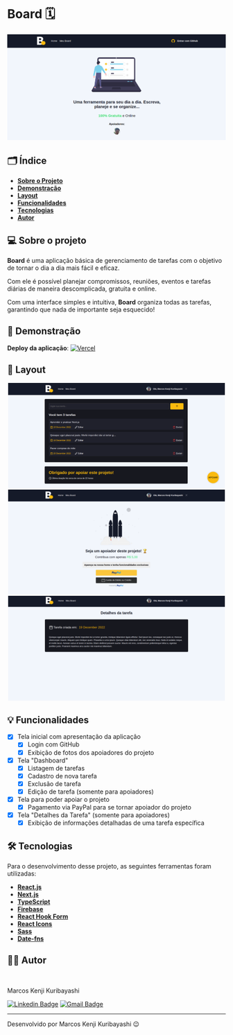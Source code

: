 # Board 🗓️

<p align="center">
    <img alt="home page Board" src="./public/images/home.png" />
</p>


## 🗂️ Índice

- **[Sobre o Projeto](#-sobre-o-projeto)**
- **[Demonstração](#-demonstração)**
- **[Layout](#-layout)**
- **[Funcionalidades](#-funcionalidades)**
- **[Tecnologias](#%EF%B8%8F-tecnologias)**
- **[Autor](#-autor)**

## 💻 Sobre o projeto

**Board** é uma aplicação básica de gerenciamento de tarefas com o objetivo de tornar o dia a dia mais fácil e eficaz.

Com ele é possível planejar compromissos, reuniões, eventos e tarefas diárias de maneira descomplicada, gratuita e online. 

Com uma interface simples e intuitiva, **Board** organiza todas as tarefas, garantindo que nada de importante seja esquecido!

## 🚀 Demonstração

**Deploy da aplicação**: [![Vercel](https://img.shields.io/badge/vercel-%23000000.svg?style=flat-square&logo=vercel&logoColor=white)](https://board-web.vercel.app/)

## 🎨 Layout

<p align="center">
  <img src="./public/images/board.png" width=500>

  <img src="./public/images/donate.png" width=500>

  <img src="./public/images/details.png" width=500>
</p>


## 💡 Funcionalidades

- [x] Tela inicial com apresentação da aplicação
  - [x] Login com GitHub
  - [x] Exibição de fotos dos apoiadores do projeto
- [x] Tela "Dashboard"
  - [x] Listagem de tarefas
  - [x] Cadastro de nova tarefa
  - [x] Exclusão de tarefa
  - [x] Edição de tarefa (somente para apoiadores)
- [x] Tela para poder apoiar o projeto 
  - [x] Pagamento via PayPal para se tornar apoiador do projeto
- [x] Tela "Detalhes da Tarefa" (somente para apoiadores)
  - [x] Exibição de informações detalhadas de uma tarefa específica

## 🛠️ Tecnologias

Para o desenvolvimento desse projeto, as seguintes ferramentas foram utilizadas:

- **[React.js](https://pt-br.reactjs.org/)**
- **[Next.js](https://nextjs.org/)**
- **[TypeScript](https://www.typescriptlang.org/)**
- **[Firebase](https://firebase.google.com/)**
- **[React Hook Form](https://react-hook-form.com/)**
- **[React Icons](https://react-icons.github.io/react-icons/)**
- **[Sass](https://sass-lang.com/)**
- **[Date-fns](https://date-fns.org/)**

## 👨‍💻 Autor

<img style="border-radius: 15%;" src="https://gitlab.com/uploads/-/system/user/avatar/8603970/avatar.png?width=400" width="70px;" alt=""/>

Marcos Kenji Kuribayashi

[![Linkedin Badge](https://img.shields.io/badge/-LinkedIn-blue?style=flat-square&logo=Linkedin&logoColor=white)](https://www.linkedin.com/in/marcos-kuribayashi/) [![Gmail Badge](https://img.shields.io/badge/-marcosken13@gmail.com-c14438?style=flat-square&logo=Gmail&logoColor=white)](mailto:marcosken13@gmail.com)

---

Desenvolvido por Marcos Kenji Kuribayashi 😉
